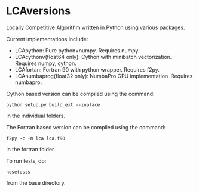 LCAversions
===========

Locally Competitive Algorithm written in Python using various packages.

Current implementations include:

* LCApython: Pure python+numpy. Requires numpy.
* LCAcythonv(float64 only): Cython with minibatch vectorization. Requires numpy, cython.
* LCAfortan: Fortran 90 with python wrapper. Requires f2py.
* LCAnumbaprog(float32 only): NumbaPro GPU implementation. Requires numbapro.

Cython based version can be compiled using the command:
```
python setup.py build_ext --inplace
```
in the individual folders.

The Fortran based version can be compiled using the command:
```
f2py -c -m lca lca.f90
```
in the fortran folder.

To run tests, do:
```
nosetests
```
from the base directory.
